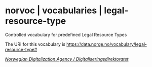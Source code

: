 # norvoc | vocabularies | legal-resource-type

Controlled vocabulary for predefined Legal Resource Types

The URI for this vocabulary is https://data.norge.no/vocabulary/legal-resource-type#

[_Norwegian Digitalization Agency / Digitaliseringsdirektoratet_](https://digdir.no/)
